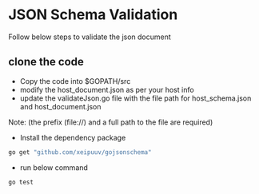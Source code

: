 # JSON Schema Validation

Follow below steps to validate the json document
## clone the code
- Copy the code into $GOPATH/src
- modify the host_document.json as per your host info
- update the validateJson.go file with the file path for 
host_schema.json and host_document.json

Note:
(the prefix (file://) and a full path to the file are required)

- Install the dependency package
```bash
go get "github.com/xeipuuv/gojsonschema"
``` 

- run below command
 
```bash
go test
```


